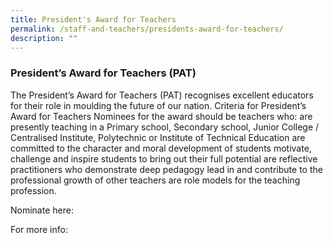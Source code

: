 ```yaml
---
title: President's Award for Teachers
permalink: /staff-and-teachers/presidents-award-for-teachers/
description: ""
---
```

### President’s Award for Teachers (PAT)
  
The President’s Award for Teachers (PAT) recognises excellent educators for their role in moulding the future of our nation. Criteria for President’s Award for Teachers Nominees for the award should be teachers who: are presently teaching in a Primary school, Secondary school, Junior College / Centralised Institute, Polytechnic or Institute of Technical Education are committed to the character and moral development of students motivate, challenge and inspire students to bring out their full potential are reflective practitioners who demonstrate deep pedagogy lead in and contribute to the professional growth of other teachers are role models for the teaching profession.



Nominate here:

For more info:&nbsp;